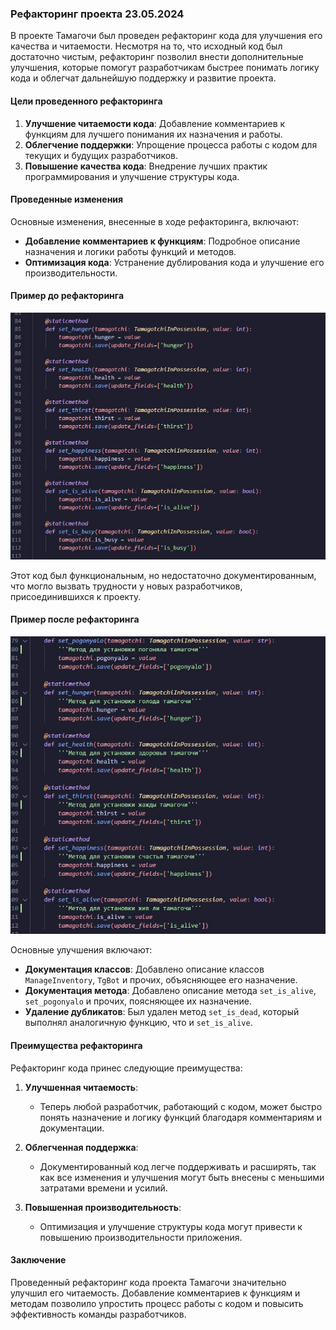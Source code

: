 ### Рефакторинг проекта 23.05.2024

В проекте Тамагочи был проведен рефакторинг кода для улучшения его качества и читаемости. Несмотря на то, что исходный код был достаточно чистым, рефакторинг позволил внести дополнительные улучшения, которые помогут разработчикам быстрее понимать логику кода и облегчат дальнейшую поддержку и развитие проекта.

#### Цели проведенного рефакторинга

1. **Улучшение читаемости кода**: Добавление комментариев к функциям для лучшего понимания их назначения и работы.
2. **Облегчение поддержки**: Упрощение процесса работы с кодом для текущих и будущих разработчиков.
3. **Повышение качества кода**: Внедрение лучших практик программирования и улучшение структуры кода.

#### Проведенные изменения

Основные изменения, внесенные в ходе рефакторинга, включают:

- **Добавление комментариев к функциям**: Подробное описание назначения и логики работы функций и методов.
- **Оптимизация кода**: Устранение дублирования кода и улучшение его производительности.

#### Пример до рефакторинга

![До рефакторинга код выглядел следующим образом:](docs/docs_assets/photo_2024-05-24_23-33-21.jpg)

Этот код был функциональным, но недостаточно документированным, что могло вызвать трудности у новых разработчиков, присоединившихся к проекту.

#### Пример после рефакторинга

![После рефакторинга код был улучшен за счет добавления комментариев и других изменений:](docs/docs_assets/photo_2024-05-24_23-33-17.jpg)

Основные улучшения включают:

- **Документация классов**: Добавлено описание классов `ManageInventory`, `TgBot` и прочих, объясняющее его назначение.
- **Документация метода**: Добавлено описание метода `set_is_alive`, `set_pogonyalo` и прочих, поясняющее их назначение.
- **Удаление дубликатов**: Был удален метод  `set_is_dead`, который выполнял аналогичную функцию, что и `set_is_alive`.

#### Преимущества рефакторинга

Рефакторинг кода принес следующие преимущества:

1. **Улучшенная читаемость**:
   - Теперь любой разработчик, работающий с кодом, может быстро понять назначение и логику функций благодаря комментариям и документации.

2. **Облегченная поддержка**:
   - Документированный код легче поддерживать и расширять, так как все изменения и улучшения могут быть внесены с меньшими затратами времени и усилий.

3. **Повышенная производительность**:
    - Оптимизация и улучшение структуры кода могут привести к повышению производительности приложения.

#### Заключение

Проведенный рефакторинг кода проекта Тамагочи значительно улучшил его читаемость. Добавление комментариев к функциям и методам позволило упростить процесс работы с кодом и повысить эффективность команды разработчиков.